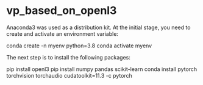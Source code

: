 # vp_based_on_openl3

Anaconda3 was used as a distribution kit. At the initial stage, you need to create and activate an environment variable:

conda create -n myenv python=3.8
conda activate myenv

The next step is to install the following packages:

pip install openl3
pip install numpy pandas scikit-learn 
conda install pytorch torchvision torchaudio cudatoolkit=11.3 -c pytorch

